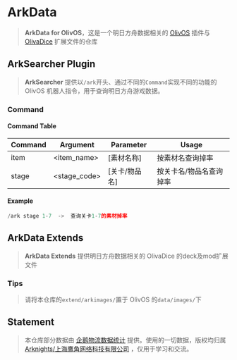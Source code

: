 # ArkData
> **ArkData for OlivOS**，这是一个明日方舟数据相关的 [OlivOS](https://github.com/OlivOS-Team/OlivOS) 插件与 [OlivaDice](https://github.com/OlivOS-Team/OlivaDiceCore) 扩展文件的仓库

## ArkSearcher Plugin
> **ArkSearcher** 提供以`/ark`开头、通过不同的`Command`实现不同的功能的 OlivOS 机器人指令，用于查询明日方舟游戏数据。

### Command

#### Command Table
| Command | Argument     | Parameter     | Usage                   |
|---------|--------------|---------------|-------------------------|
| item    | <item_name>  | [素材名称]    | 按素材名查询掉率        |
| stage   | <stage_code> | [关卡/物品名] | 按关卡名/物品名查询掉率 |

#### Example
```python
/ark stage 1-7  ->  查询关卡1-7的素材掉率
```

## ArkData Extends
> **ArkData Extends** 提供明日方舟数据相关的 OlivaDice 的deck及mod扩展文件
### Tips
> 请将本仓库的`extend/arkimages/`置于 OlivOS 的`data/images/`下

## Statement
> 本仓库部分数据由 [企鹅物流数据统计](https://penguin-stats.io/) 提供。使用的一切数据，版权均归属 [Arknights/上海鹰角网络科技有限公司](https://www.hypergryph.com/) ，仅用于学习和交流。